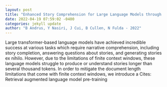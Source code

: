 ```yaml
--- 
layout: post 
title: "Enhanced Story Comprehension for Large Language Models through Dynamic Document-Based Knowledge Graphs" 
date: 2022-04-19 07:59:02 -0400 
categories: jekyll update 
author: "B Andrus, Y Nasiri, J Cui, B Cullen, N Fulda - 2022" 
--- 
```

Large transformer-based language models have achieved incredible success at various tasks which require narrative comprehension, including story completion, answering questions about stories, and generating stories ex nihilo. However, due to the limitations of finite context windows, these language models struggle to produce or understand stories longer than several thousand tokens. In order to mitigate the document length limitations that come with finite context windows, we introduce a Cites: Retrieval augmented language model pre-training